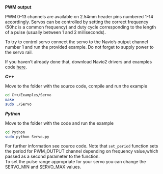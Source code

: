 **PWM output**


PWM 0-13 channels are available on 2.54mm header pins numbered 1-14 accordingly. Servos can be controlled by setting the correct frequency (50hz is a common frequency) and duty cycle corresponding to the length of a pulse (usually between 1 and 2 milliseconds).

To try to control servo connect the servo to the Navio’s output channel number 1 and run the provided example. Do not forget to supply power to the servo rail.

If you haven't already done that, download Navio2 drivers and examples code [here](navio-repository-cloning/).

***C++***

Move to the folder with the source code, compile and run the example

```bash
cd C++/Examples/Servo
make
sudo ./Servo
```

***Python***

Move to the folder with the code and run the example

```bash
cd Python
sudo python Servo.py
```

For further information see cource code. Note that ```set_period``` function sets the period for PWM_OUTPUT channel depending on frequency value,which passed as a second parameter to the function.  
To set the pulse range appropriate for your servo you can change the SERVO_MIN and SERVO_MAX values.


